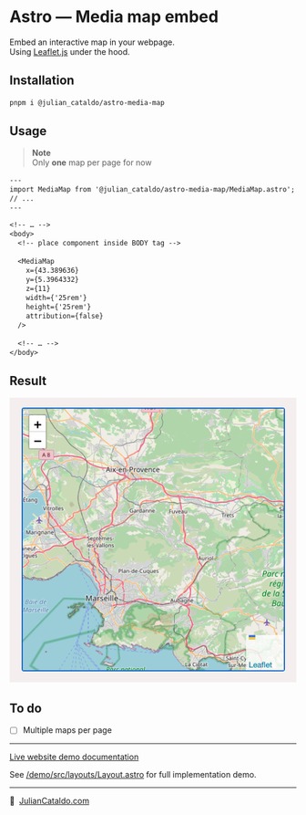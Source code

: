 # Astro — Media map embed

Embed an interactive map in your webpage.  
Using [Leaflet.js](https://leafletjs.com) under the hood.

## Installation

```sh
pnpm i @julian_cataldo/astro-media-map
```

## Usage

> **Note**  
> Only **one** map per page for now

```astro
---
import MediaMap from '@julian_cataldo/astro-media-map/MediaMap.astro';
// ...
---
```

```astro
<!-- … -->
<body>
  <!-- place component inside BODY tag -->

  <MediaMap
    x={43.389636}
    y={5.3964332}
    z={11}
    width={'25rem'}
    height={'25rem'}
    attribution={false}
  />

  <!-- … -->
</body>
```

## Result

![](../../../docs/component-media-map.png)

## To do

- [ ] Multiple maps per page

---

[Live website demo documentation](../../../../demo)

See [/demo/src/layouts/Layout.astro](../../../demo/src/layouts/Layout.astro)
for full implementation demo.

---

🔗  [JulianCataldo.com](https://www.juliancataldo.com/)

